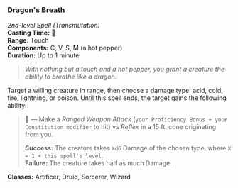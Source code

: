 ### Dragon's Breath  
*2nd-level Spell (Transmutation)*  
**Casting Time:** 🔵  
**Range:** Touch  
**Components:** C, V, S, M (a hot pepper)  
**Duration:** Up to 1 minute

> *With nothing but a touch and a hot pepper, you grant a creature the ability to breathe like a dragon.*

Target a willing creature in range, then choose a damage type: acid, cold, fire, lightning, or poison. Until this spell ends, the target gains the following ability:

> 🔷 — Make a *Ranged Weapon Attack* (`your Proficiency Bonus + your Constitution modifier` to hit) vs *Reflex* in a 15 ft. cone originating from you.
>
> **Success:** The creature takes `Xd6` Damage of the chosen type, where `X = 1 + this spell's level`.  
> **Failure:** The creature takes half as much Damage.  

**Classes:** Artificer, Druid, Sorcerer, Wizard
